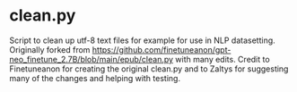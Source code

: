 # clean.py
Script to clean up utf-8 text files for example for use in NLP datasetting. Originally forked from https://github.com/finetuneanon/gpt-neo_finetune_2.7B/blob/main/epub/clean.py with many edits. Credit to Finetuneanon for creating the original clean.py and to Zaltys for suggesting many of the changes and helping with testing.
